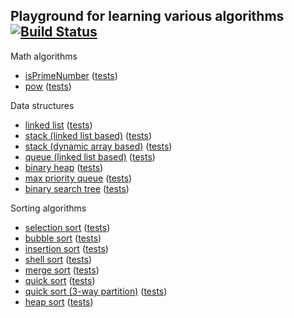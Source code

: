 Playground for learning various algorithms [![Build Status](https://travis-ci.org/sergejusb/algorithms.png?branch=master)](https://travis-ci.org/sergejusb/algorithms)
-------------------------

Math algorithms
* [isPrimeNumber](https://github.com/sergejusb/algorithms/blob/master/math/isPrimeNumber.js) ([tests](https://github.com/sergejusb/algorithms/blob/master/math/isPrimeNumber_tests.js))
* [pow](https://github.com/sergejusb/algorithms/blob/master/math/pow.js) ([tests](https://github.com/sergejusb/algorithms/blob/master/math/pow_tests.js))

Data structures
* [linked list](https://github.com/sergejusb/algorithms/blob/master/data-structures/linkedList.js) ([tests](https://github.com/sergejusb/algorithms/blob/master/data-structures/linkedList_tests.js))
* [stack (linked list based)](https://github.com/sergejusb/algorithms/blob/master/data-structures/stack.js) ([tests](https://github.com/sergejusb/algorithms/blob/master/data-structures/stack_tests.js))
* [stack (dynamic array based)](https://github.com/sergejusb/algorithms/blob/master/data-structures/stack_array.js) ([tests](https://github.com/sergejusb/algorithms/blob/master/data-structures/stack_tests.js))
* [queue (linked list based)](https://github.com/sergejusb/algorithms/blob/master/data-structures/queue.js) ([tests](https://github.com/sergejusb/algorithms/blob/master/data-structures/queue_tests.js))
* [binary heap](https://github.com/sergejusb/algorithms/blob/master/data-structures/binaryHeap.js) ([tests](https://github.com/sergejusb/algorithms/blob/master/data-structures/binaryHeap_tests.js))
* [max priority queue](https://github.com/sergejusb/algorithms/blob/master/data-structures/maxPriorityQueue.js) ([tests](https://github.com/sergejusb/algorithms/blob/master/data-structures/maxPriorityQueue_tests.js))
* [binary search tree](https://github.com/sergejusb/algorithms/blob/master/data-structures/binarySearchTree.js) ([tests](https://github.com/sergejusb/algorithms/blob/master/data-structures/binarySearchTree_tests.js))

Sorting algorithms
* [selection sort](https://github.com/sergejusb/algorithms/blob/master/sorting/selectionSort.js) ([tests](https://github.com/sergejusb/algorithms/blob/master/sorting/sort_tests.js))
* [bubble sort](https://github.com/sergejusb/algorithms/blob/master/sorting/bubbleSort.js) ([tests](https://github.com/sergejusb/algorithms/blob/master/sorting/sort_tests.js))
* [insertion sort](https://github.com/sergejusb/algorithms/blob/master/sorting/insertionSort.js) ([tests](https://github.com/sergejusb/algorithms/blob/master/sorting/sort_tests.js))
* [shell sort](https://github.com/sergejusb/algorithms/blob/master/sorting/shellSort.js) ([tests](https://github.com/sergejusb/algorithms/blob/master/sorting/sort_tests.js))
* [merge sort](https://github.com/sergejusb/algorithms/blob/master/sorting/mergeSort.js) ([tests](https://github.com/sergejusb/algorithms/blob/master/sorting/sort_tests.js))
* [quick sort](https://github.com/sergejusb/algorithms/blob/master/sorting/quickSort.js) ([tests](https://github.com/sergejusb/algorithms/blob/master/sorting/sort_tests.js))
* [quick sort (3-way partition)](https://github.com/sergejusb/algorithms/blob/master/sorting/quickSort3.js) ([tests](https://github.com/sergejusb/algorithms/blob/master/sorting/sort_tests.js))
* [heap sort](https://github.com/sergejusb/algorithms/blob/master/sorting/heapSort.js) ([tests](https://github.com/sergejusb/algorithms/blob/master/sorting/sort_tests.js))
